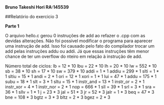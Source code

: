 **Bruno Takeshi Hori  	RA:145539**

##Relatório do exercicio 3

**Parte 1**

O arquivo hello.c gerou 0 instruções de add ao refazer o .cpp com as devidas alterações.
Não foi possível modificar o programa para aparecer uma instrução de add.
Isso foi causado pelo fato do compilador trocar um add pelas instruções addu ou addi.
Já que essas instruções têm menor chance de ter um overflow do nteiro em relação à instrução de add.

Número total de ciclos:
lb = 12 * 10
lbu = 22 * 10
lh = 20 * 10
lw = 552 * 10
sb = 38 * 10
sh = 17 * 10
sw = 379 * 10
addi = 1 * 1
addiu = 299 * 1
slti = 1 * 1
sltiu = 15 * 1
andi = 2 * 1
ori = 12 * 1
xori = 1 * 1
lui = 47 * 1
addu = 175 * 1
subu = 18 * 1
slt = 3 * 1
sltu = 15 * 1
instr_and = 13 * 1
instr_or = 2 * 1
instr_xor = 4 * 1
instr_nor = 2 * 1
nop = 666 * 1
sll = 39 * 1
srl = 3 * 1
sra = 36 * 1
sllv = 1 * 1
j = 23 * 3
jal = 51 * 3
jr = 52 * 3
jalr = 1 * 3
beq = 47 * 3
bne = 108 * 3
bgtz = 3 * 3
bltz = 2 * 3
bgez = 2 * 3
